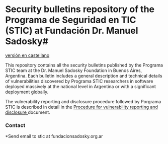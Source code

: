 # Security bulletins repository of the Programa de Seguridad en TIC (STIC) at Fundación Dr. Manuel Sadosky#
[versión en castellano](https://github.com/security-advisories/README.md)

This repository contains all the security bulletins published by the Programa STIC team at the Dr. Manuel Sadosky Foundation in Buenos Aires, Argentina.
Each bulletin includes a general description and technical details of vulnerabilities discovered by Programa STIC researchers in software deployed massively at the national level in Argentina or with a significant deployment globally.

The vulnerability reporting and disclosure procedure followed by Porgrama STIC is described in detail in the 
[Procedure for vulnerability reporting and disclosure ](https://github.com/security-advisories/es/STIC_vulndisc_procedure-es.md) document.


### Contact ###
*Send email to stic at fundacionsadosky.org.ar
